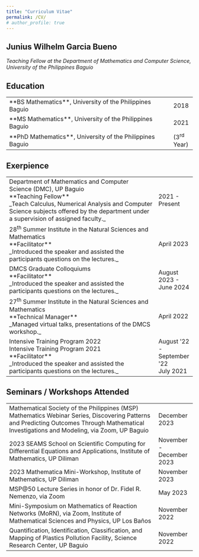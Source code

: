 ```yaml
---
title: "Curriculum Vitae"
permalink: /CV/
# author_profile: true
---
```


## Junius Wilhelm Garcia Bueno
_Teaching Fellow at the Department of Mathematics and Computer Science, University of the Philippines Baguio_ <br>

## Education
<table>
<colgroup>
<col width="88%" />
<col width="12%" />
</colgroup>
<tbody>
<tr>
<td markdown="span">**BS Mathematics**, University of the Philippines Baguio
</td>
<td markdown="span">2018</td>
</tr>
<tr>
<td markdown="span">**MS Mathematics**, University of the Philippines Baguio
</td>
<td markdown="span">2021</td>
</tr>
<tr>
<td markdown="span">**PhD Mathematics**, University of the Philippines Baguio
</td>
<td markdown="span">(3<sup>rd</sup> Year)</td>
</tr>
</tbody>
</table>

## Exerpience
<table>
<colgroup>
<col width="80%" />
<col width="20%" />
</colgroup>
<tbody>
<tr>
<td markdown="span">Department of Mathematics and Computer Science (DMC), UP Baguio<br>
**Teaching Fellow**<br>
_Teach Calculus, Numerical Analysis and Computer Science subjects offered by the department 
under a supervision of assigned faculty._
</td>
<td markdown="span">2021 - Present</td>
</tr>
<tr>
<td markdown="span">28<sup>th</sup> Summer Institute in the Natural Sciences and Mathematics<br>
**Facilitator**<br>
_Introduced the speaker and assisted the participants questions on the lectures._
</td>
<td markdown="span">April 2023</td>
</tr>
<tr>
<td markdown="span">DMCS Graduate Colloquiums<br>
**Facilitator**<br>
_Introduced the speaker and assisted the participants questions on the lectures._
</td>
<td markdown="span">August 2023 - June 2024</td>
</tr>
<tr>
<td markdown="span">27<sup>th</sup> Summer Institute in the Natural Sciences and Mathematics<br>
**Technical Manager**<br>
_Managed virtual talks, presentations of the DMCS workshop._
</td>
<td markdown="span">April 2022</td>
</tr>
<tr>
<td markdown="span">Intensive Training Program 2022<br>
Intensive Training Program 2021<br>
**Facilitator**<br>
_Introduced the speaker and assisted the participants questions on the lectures._
</td>
<td markdown="span">August '22 - September '22<br> July 2021 </td>
</tr>
</tbody>
</table>


## Seminars / Workshops Attended
<table>
<colgroup>
<col width="80%" />
<col width="20%" />
</colgroup>
<tbody>
<tr>
<td markdown="span"> Mathematical Society of the Philippines (MSP) Mathematics Webinar Series, Discovering Patterns and Predicting Outcomes Through Mathematical Investigations and Modeling, via Zoom, UP Baguio
</td>
<td markdown="span">December 2023</td>
</tr>
<tr>
<td markdown="span">2023 SEAMS School on Scientific Computing for Differential Equations and Applications, Institute of Mathematics, UP Diliman
</td>
<td markdown="span">November - December 2023</td>
</tr>
<tr>
<td markdown="span">2023 Mathematica Mini-Workshop, Institute of Mathematics, UP Diliman
</td>
<td markdown="span">November 2023</td>
</tr>
<tr>
<td markdown="span">MSP@50 Lecture Series in honor of Dr. Fidel R. Nemenzo, via Zoom
</td>
<td markdown="span">May 2023</td>
</tr>
<tr>
<td markdown="span">Mini-Symposium on Mathematics of Reaction Networks (MoRN), via Zoom, Institute of 
Mathematical Sciences and Physics, UP Los Baños
</td>
<td markdown="span">November 2022</td>
</tr>
<tr>
<td markdown="span">Quantification, Identification, Classification, and Mapping of Plastics Pollution Facility, Science Research Center, UP Baguio
</td>
<td markdown="span">November 2022</td>
</tr>
</tbody>
</table>